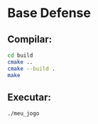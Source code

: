 # Base Defense

## Compilar:
```sh
cd build
cmake ..
cmake --build .
make
```

## Executar:
```sh
./meu_jogo
```


